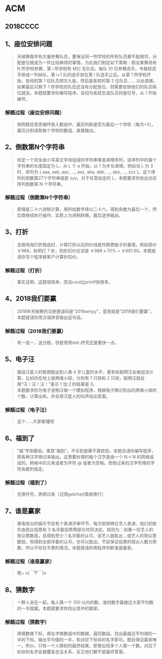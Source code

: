 # ACM

## 2018CCCC

## 1、座位安排问题

> 天梯赛每年有大量参赛队员，要保证同一所学校的所有队员都不能相邻，分配座位就成为一件比较麻烦的事情。为此我们制定如下策略：假设某赛场有 N 所学校参赛，第 i 所学校有 M[i] 支队伍，每队 10 位参赛选手。令每校选手排成一列纵队，第 i+1 队的选手排在第 i 队选手之后。从第 1 所学校开始，各校的第 1 位队员顺次入座，然后是各校的第 2 位队员…… 以此类推。如果最后只剩下 1 所学校的队伍还没有分配座位，则需要安排他们的队员隔位就坐。本题就要求你编写程序，自动为各校生成队员的座位号，从 1 开始编号。

### 解题过程（座位安排问题）

> 按照题目意思循环放入数组中，最后判断是否为最后一个学校（每次+2）。最后分别读取每个学校的数组，直接输出。

## 2、倒数第N个字符串

> 给定一个完全由小写英文字母组成的字符串等差递增序列，该序列中的每个字符串的长度固定为 L，从 L 个 a 开始，以 1 为步长递增。例如当 L 为 3 时，序列为 { aaa, aab, aac, ..., aaz, aba, abb, ..., abz, ..., zzz }。这个序列的倒数第27个字符串就是 zyz。对于任意给定的 L，本题要求你给出对应序列倒数第 N 个字符串。

### 解题过程（倒数第N个字符串）

> 原理是二十六进制计算，用所给数字除以二十六，得到余数为最后一个，然后商继续执行操作，实质上为进制转换。最后逆序输出。

## 3、打折

> 去商场淘打折商品时，计算打折以后的价钱是件颇费脑子的事情。例如原价 ￥988，标明打 7 折，则折扣价应该是 ￥988 x 70% = ￥691.60。本题就请你写个程序替客户计算折扣价。

### 解题过程（打折）

> 事实证明，这题很简单，而且cout比printf快很多。

## 4、2018我们要赢

> 2018年天梯赛的注册邀请码是“2018wmyy”，意思就是“2018我们要赢”。本题就请你用汉语拼音输出这句话。

### 解题过程（2018我们要赢）

> 有一说一，送分题，但是使用std::终究还是要快一点。

## 5、电子汪

> 据说汪星人的智商能达到人类 4 岁儿童的水平，更有些聪明汪会做加法计算。比如你在地上放两堆小球，分别有 1 只球和 2 只球，聪明汪就会用“汪！汪！汪！”表示 1 加 2 的结果是 3。  
> 本题要求你为电子宠物汪做一个模拟程序，根据电子眼识别出的两堆小球的个数，计算出和，并且用汪星人的叫声给出答案。

### 解题过程（电子汪）

> 这个……大家都懂吧

## 6、福到了

> “福”字倒着贴，寓意“福到”。不论到底算不算民俗，本题且请你编写程序，把各种汉字倒过来输出。这里要处理的每个汉字是由一个 N × N 的网格组成的，网格中的元素或者为字符 @ 或者为空格。而倒过来的汉字所用的字符由裁判指定。

### 解题过程（福到了）

> 先换符号，再倒过来（记得getcha()吸收换行）

## 7、谁是赢家

> 某电视台的娱乐节目有个表演评审环节，每次安排两位艺人表演，他们的胜负由观众投票和 3 名评委投票两部分共同决定。规则为：如果一位艺人的观众票数高，且得到至少 1 名评委的认可，该艺人就胜出；或艺人的观众票数低，但得到全部评委的认可，也可以胜出。节目保证投票的观众人数为奇数，所以不存在平票的情况。本题就请你用程序判断谁是赢家。

### 解题过程（谁是赢家）

> 嗯~ o(*￣▽￣*)o

## 8、猜数字

> 一群人坐在一起，每人猜一个 100 以内的数，谁的数字最接近大家平均数的一半就赢。本题就要求你找出其中的赢家。

### 解题过程（猜数字）

> ⽤猜数做下标，⽤名字做数组中的数据，遍历数组，找出最接近平均值的⼀半的下标。输出平均值的⼀半，和对应下标存的名字即可。题⽬保证赢家唯⼀，所以，只有⼀个⼈猜到的最终结果。即使出现多个⼈猜⼀个数，对应下标存的名字会被覆盖也没关系，反正他们都不是最终答案。
